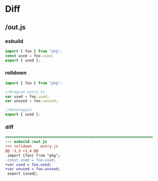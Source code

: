# Diff
## /out.js
### esbuild
```js
import { foo } from "pkg";
const used = foo.used;
export { used };
```
### rolldown
```js
import { foo } from "pkg";

//#region entry.ts
var used = foo.used;
var unused = foo.unused;

//#endregion
export { used };
```
### diff
```diff
===================================================================
--- esbuild	/out.js
+++ rolldown	entry.js
@@ -1,3 +1,4 @@
 import {foo} from "pkg";
-const used = foo.used;
+var used = foo.used;
+var unused = foo.unused;
 export {used};

```